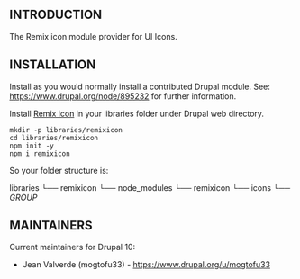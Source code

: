 ## INTRODUCTION

The Remix icon module provider for UI Icons.

## INSTALLATION

Install as you would normally install a contributed Drupal module.
See: https://www.drupal.org/node/895232 for further information.

Install [Remix icon](https://remixicon.com/download) in your libraries folder under Drupal web directory.

```shell
mkdir -p libraries/remixicon
cd libraries/remixicon
npm init -y
npm i remixicon
```

So your folder structure is:

libraries
  └── remixicon
      └── node_modules
          └── remixicon
            └── icons
              └── _GROUP_

## MAINTAINERS

Current maintainers for Drupal 10:

- Jean Valverde (mogtofu33) - https://www.drupal.org/u/mogtofu33
